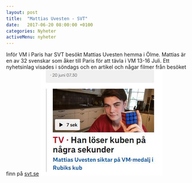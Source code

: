 ```yaml
---
layout: post
title:  "Mattias Uvesten - SVT"
date:   2017-06-20 08:00:00 +0100
categories: Nyheter
activeMenu: nyheter
---
```

Inför VM i Paris har SVT besökt Mattias Uvesten hemma i Ölme. Mattias är en av 32 svenskar som åker till Paris för att tävla i VM 13-16 Juli. Ett nyhetsinlag visades i söndags och en artikel och någar filmer från besöket finn på [svt.se](https://www.svt.se/nyheter/lokalt/varmland/han-laddar-for-vm-i-rubiks-kub)
![Mattias Uvesten SVT](/img/nyhetsbilder/mattiassvt.jpg)
